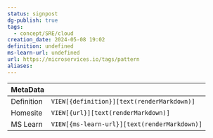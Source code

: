 ```yaml
---
status: signpost
dg-publish: true
tags:
  - concept/SRE/cloud
creation_date: 2024-05-08 19:02
definition: undefined
ms-learn-url: undefined
url: https://microservices.io/tags/pattern
aliases:
---
```


| MetaData   |                                              |
| ---------- | -------------------------------------------- |
| Definition | `VIEW[{definition}][text(renderMarkdown)]`   |
| Homesite   | `VIEW[{url}][text(renderMarkdown)]`          |
| MS Learn   | `VIEW[{ms-learn-url}][text(renderMarkdown)]` |
